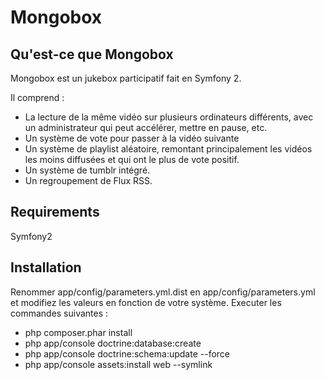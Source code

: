 Mongobox
========

Qu'est-ce que Mongobox
-----------------

Mongobox est un jukebox participatif fait en Symfony 2.

Il comprend :
- La lecture de la même vidéo sur plusieurs ordinateurs différents, avec un administrateur qui peut accélérer, mettre en pause, etc.
- Un système de vote pour passer à la vidéo suivante
- Un système de playlist aléatoire, remontant principalement les vidéos les moins diffusées et qui ont le plus de vote positif.
- Un système de tumblr intégré.
- Un regroupement de Flux RSS.

Requirements
------------
Symfony2

Installation
------------
Renommer app/config/parameters.yml.dist en app/config/parameters.yml et modifiez les valeurs en fonction de votre système.
Executer les commandes suivantes :
- php composer.phar install
- php app/console doctrine:database:create
- php app/console doctrine:schema:update --force
- php app/console assets:install web --symlink
